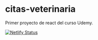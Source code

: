 # citas-veterinaria
Primer proyecto de react del curso Udemy.

[![Netlify Status](https://api.netlify.com/api/v1/badges/426f3bc7-aef8-4545-a3d0-71bbdc4e6a42/deploy-status)]([https://app.netlify.com/sites/citas-veterinaria-guillemrima/deploys]([https://citas-veterinaria-guillemrima.netlify.app/](https://citas-veterinaria-guillemrima.netlify.app/)))
